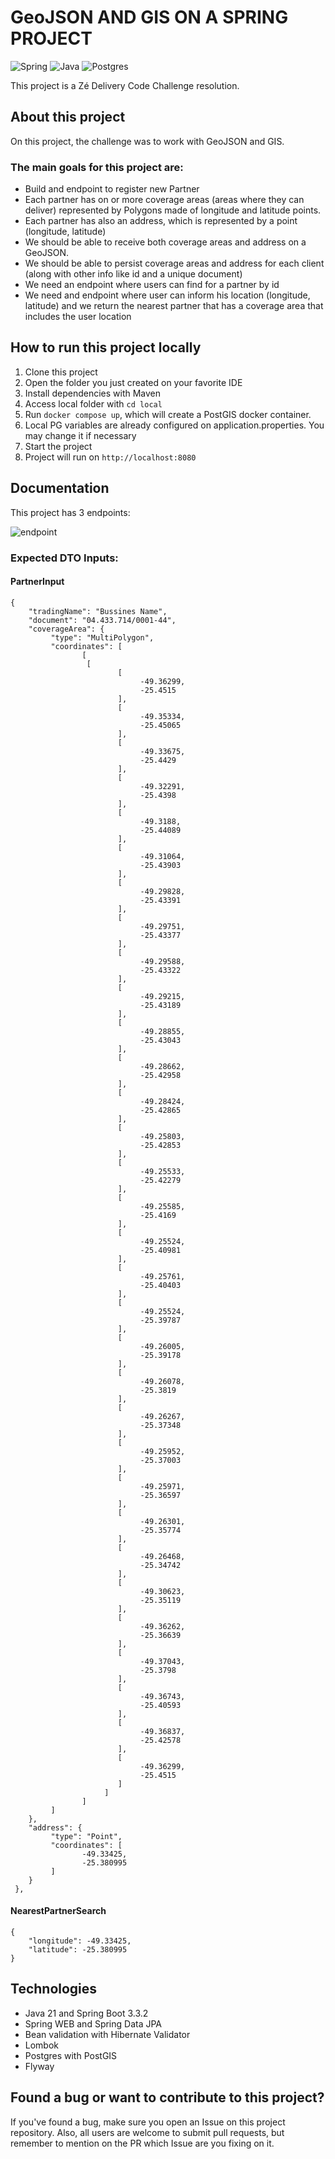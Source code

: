 # GeoJSON AND GIS ON A SPRING PROJECT

![Spring](https://img.shields.io/badge/spring-%236DB33F.svg?style=for-the-badge&logo=spring&logoColor=white) ![Java](https://img.shields.io/badge/java-%23ED8B00.svg?style=for-the-badge&logo=openjdk&logoColor=white) ![Postgres](https://img.shields.io/badge/postgres-%23316192.svg?style=for-the-badge&logo=postgresql&logoColor=white)

This project is a Zé Delivery Code Challenge resolution.

## About this project

On this project, the challenge was to work with GeoJSON and GIS. 

### The main goals for this project are:

* Build and endpoint to register new Partner
* Each partner has on or more coverage areas (areas where they can deliver) represented by Polygons made of longitude and latitude points.
* Each partner has also an address, which is represented by a point (longitude, latitude)
* We should be able to receive both coverage areas and address on a GeoJSON.
* We should be able to persist coverage areas and address for each client (along with other info like id and a unique document)
* We need an endpoint where users can find for a partner by id
* We need and endpoint where user can inform his location (longitude, latitude) and we return the nearest partner that has a coverage area that includes the user location 

## How to run this project locally

1. Clone this project
2. Open the folder you just created on your favorite IDE
3. Install dependencies with Maven
4. Access local folder with `cd local`
5. Run `docker compose up`, which will create a PostGIS docker container.
6. Local PG variables are already configured on application.properties. You may change it if necessary
7. Start the project
8. Project will run on `http://localhost:8080`

## Documentation

This project has 3 endpoints:

![endpoint](https://github.com/user-attachments/assets/507feaef-b302-4822-8a4c-10f99c058e5a)


### Expected DTO Inputs:

#### PartnerInput

```
{
	"tradingName": "Bussines Name",
	"document": "04.433.714/0001-44",
	"coverageArea": {
		 "type": "MultiPolygon",
		 "coordinates": [
				[
                 [
                        [
                             -49.36299,
                             -25.4515
                        ],
                        [
                             -49.35334,
                             -25.45065
                        ],
                        [
                             -49.33675,
                             -25.4429
                        ],
                        [
                             -49.32291,
                             -25.4398
                        ],
                        [
                             -49.3188,
                             -25.44089
                        ],
                        [
                             -49.31064,
                             -25.43903
                        ],
                        [
                             -49.29828,
                             -25.43391
                        ],
                        [
                             -49.29751,
                             -25.43377
                        ],
                        [
                             -49.29588,
                             -25.43322
                        ],
                        [
                             -49.29215,
                             -25.43189
                        ],
                        [
                             -49.28855,
                             -25.43043
                        ],
                        [
                             -49.28662,
                             -25.42958
                        ],
                        [
                             -49.28424,
                             -25.42865
                        ],
                        [
                             -49.25803,
                             -25.42853
                        ],
                        [
                             -49.25533,
                             -25.42279
                        ],
                        [
                             -49.25585,
                             -25.4169
                        ],
                        [
                             -49.25524,
                             -25.40981
                        ],
                        [
                             -49.25761,
                             -25.40403
                        ],
                        [
                             -49.25524,
                             -25.39787
                        ],
                        [
                             -49.26005,
                             -25.39178
                        ],
                        [
                             -49.26078,
                             -25.3819
                        ],
                        [
                             -49.26267,
                             -25.37348
                        ],
                        [
                             -49.25952,
                             -25.37003
                        ],
                        [
                             -49.25971,
                             -25.36597
                        ],
                        [
                             -49.26301,
                             -25.35774
                        ],
                        [
                             -49.26468,
                             -25.34742
                        ],
                        [
                             -49.30623,
                             -25.35119
                        ],
                        [
                             -49.36262,
                             -25.36639
                        ],
                        [
                             -49.37043,
                             -25.3798
                        ],
                        [
                             -49.36743,
                             -25.40593
                        ],
                        [
                             -49.36837,
                             -25.42578
                        ],
                        [
                             -49.36299,
                             -25.4515
                        ]
					 ]
				]
		 ]
	},
	"address": {
		 "type": "Point",
		 "coordinates": [
				-49.33425,
				-25.380995
		 ]
	}
 },
```

#### NearestPartnerSearch

```
{
    "longitude": -49.33425,
    "latitude": -25.380995	
}
```

## Technologies

* Java 21 and Spring Boot 3.3.2
* Spring WEB and Spring Data JPA
* Bean validation with Hibernate Validator
* Lombok
* Postgres with PostGIS
* Flyway


## Found a bug or want to contribute to this project?

If you've found a bug, make sure you open an Issue on this project repository. Also, all users are welcome to submit pull requests, but remember to mention on the PR which Issue are you fixing on it.


